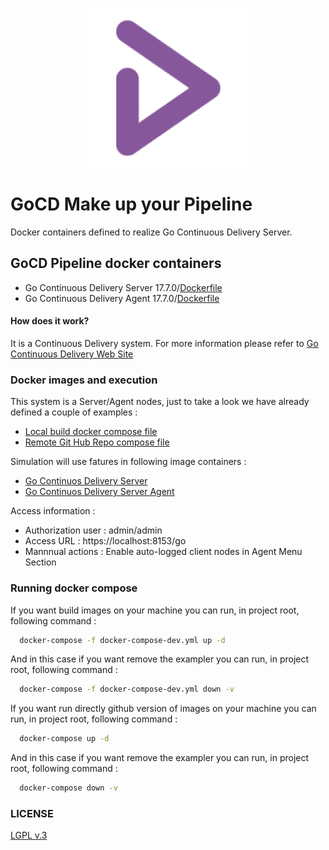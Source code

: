 <p align="center"><img src="https://github.com/hellgate75/gocd-pipeline/raw/master/images/gocd_logo.png" width="255" height="255" /></p>

# GoCD Make up your Pipeline

Docker containers defined to realize Go Continuous Delivery Server.

## GoCD Pipeline docker containers

* Go Continuous Delivery Server 17.7.0/[Dockerfile](https://github.com/hellgate75/gocd-pipeline/tree/master/go-cd-server/Dockerfile)
* Go Continuous Delivery Agent 17.7.0/[Dockerfile](https://github.com/hellgate75/gocd-pipeline/tree/master/go-cd-agent/Dockerfile)

#### How does it work?

It is a Continuous Delivery system. For more information please refer to [Go Continuous Delivery Web Site](https://www.gocd.org/)

### Docker images and execution

This system is a Server/Agent nodes, just to take a look we have already defined a couple of examples :

* [Local build docker compose file](https://github.com/hellgate75/gocd-pipeline/tree/master/docker-compose-dev.yml)
* [Remote Git Hub Repo compose file](https://github.com/hellgate75/gocd-pipeline/tree/master/docker-compose-dev.yml)


Simulation will use fatures in following image containers :

* [Go Continuos Delivery Server](https://github.com/hellgate75/gocd-pipeline/tree/master/go-cd-server)
* [Go Continuos Delivery Server Agent](https://github.com/hellgate75/gocd-pipeline/tree/master/go-cd-agent)

Access information :
* Authorization user : admin/admin
* Access URL : https://localhost:8153/go
* Mannnual actions : Enable auto-logged client nodes in Agent Menu Section


### Running docker compose

If you want build images on your machine you can run, in project root, following command :

```bash
  docker-compose -f docker-compose-dev.yml up -d
```

And in this case if you want remove the exampler you can run, in project root, following command :

```bash
  docker-compose -f docker-compose-dev.yml down -v
```


If you want run directly github version of images on your machine you can run, in project root, following command :

```bash
  docker-compose up -d
```

And in this case if you want remove the exampler you can run, in project root, following command :

```bash
  docker-compose down -v
```


### LICENSE

[LGPL v.3](https://github.com/hellgate75/gocd-pipeline/tree/master/LICENSE)
